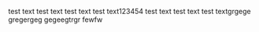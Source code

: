 test text
test text
test text
test text123454
test text
test text
test textgrgege
gregergeg
gegeegtrgr
fewfw
